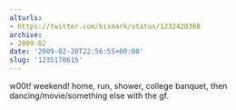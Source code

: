 ```yaml
---
alturls:
- https://twitter.com/bismark/status/1232420368
archive:
- 2009-02
date: '2009-02-20T22:56:55+00:00'
slug: '1235170615'
---
```


w00t! weekend! home, run, shower, college banquet, then dancing/movie/something else with the gf.

